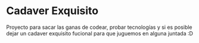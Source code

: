 # Cadaver Exquisito

Proyecto para sacar las ganas de codear, probar tecnologías y si es posible dejar un cadaver exquisito fucional para que juguemos en alguna juntada :D
